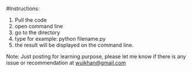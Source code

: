 #Instructions:

1. Pull the code
2. open command line
3. go to the directory
4. type for example: python filename.py
5. the result will be displayed on the command line.





Note: Just posting for learning purpose, please let me know if there is any issue or recommendation at wuikhan@gmail.com

